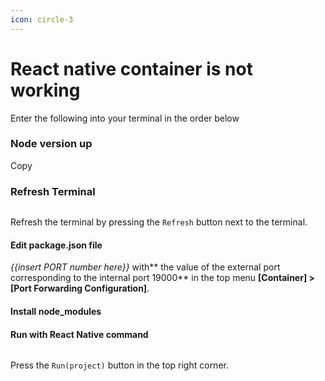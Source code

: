 ```yaml
---
icon: circle-3
---
```


# React native container is not working

Enter the following into your terminal in the order below

### Node version up <a href="#node-version-up" id="node-version-up"></a>

Copy

### **Refresh Terminal** <a href="#refresh-terminal" id="refresh-terminal"></a>

<figure><img src="https://mkdocs-mxedr.run.goorm.site/assets/images/React-native-container-is-not-working.en_60.png" alt=""><figcaption></figcaption></figure>

Refresh the terminal by pressing the `Refresh` button next to the terminal.

#### **Edit package.json file** <a href="#edit-packagejson-file" id="edit-packagejson-file"></a>

_\{{insert PORT number here\}}_ with\*\* the value of the external port corresponding to the internal port 19000\*\* in the top menu **\[Container] > \[Port Forwarding Configuration]**.

#### Install node\_modules <a href="#install-node_modules" id="install-node_modules"></a>

#### **Run with React Native command** <a href="#run-with-react-native-command" id="run-with-react-native-command"></a>

<figure><img src="https://mkdocs-mxedr.run.goorm.site/assets/images/React-native-container-is-not-working.en_61.png" alt=""><figcaption></figcaption></figure>

Press the `Run(project)` button in the top right corner.
